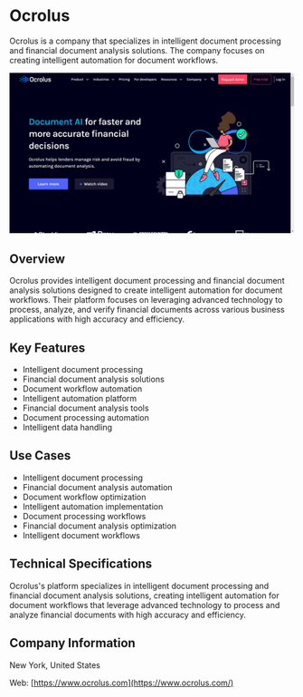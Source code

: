 # Ocrolus

Ocrolus is a company that specializes in intelligent document processing and financial document analysis solutions. The company focuses on creating intelligent automation for document workflows.

![Ocrolus](assets\ocrolus.png)


## Overview

Ocrolus provides intelligent document processing and financial document analysis solutions designed to create intelligent automation for document workflows. Their platform focuses on leveraging advanced technology to process, analyze, and verify financial documents across various business applications with high accuracy and efficiency.

## Key Features

- Intelligent document processing
- Financial document analysis solutions
- Document workflow automation
- Intelligent automation platform
- Financial document analysis tools
- Document processing automation
- Intelligent data handling

## Use Cases

- Intelligent document processing
- Financial document analysis automation
- Document workflow optimization
- Intelligent automation implementation
- Document processing workflows
- Financial document analysis optimization
- Intelligent document workflows

## Technical Specifications

Ocrolus's platform specializes in intelligent document processing and financial document analysis solutions, creating intelligent automation for document workflows that leverage advanced technology to process and analyze financial documents with high accuracy and efficiency.

## Company Information

New York, United States

Web: [https://www.ocrolus.com](https://www.ocrolus.com/) 